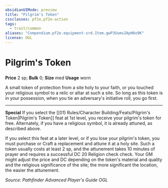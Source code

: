 ```yaml
---
obsidianUIMode: preview
title: "Pilgrim's Token"
cssclasses: pf2e,pf2e-action
tags:
  - trait/common
aliases: "Compendium.pf2e.equipment-srd.Item.gwP3Uums2ApH6o9K"
license: OGL
---
```

# Pilgrim's Token

### 


**Price** 2 sp; 
**Bulk** 0; **Size** med
**Usage** worn

A small token of protection from a site holy to your faith, or you touched your religious symbol to a relic or altar at such a site. So long as this token is in your possession, when you tie an adversary's initiative roll, you go first.

* * *

**Special** If you select the [[01) Rules/Character Building/Feats/Pilgrim's Token|Pilgrim's Token]] feat at 1st level, you receive your pilgrim's token for free. Alternately, if you have a religious symbol, it is already attuned, as described above.

If you select this feat at a later level, or if you lose your pilgrim's token, you must purchase or Craft a replacement and attune it at a holy site. Such a token usually costs at least 2 sp, and the attunement takes 10 minutes of prayer and requires a successful DC 20 Religion check check. Your GM might adjust the price and DC depending on the token's material and quality and the religious significance of the site; the more significant the location, the easier the attunement.

*Source: Pathfinder Advanced Player's Guide*
*OGL*